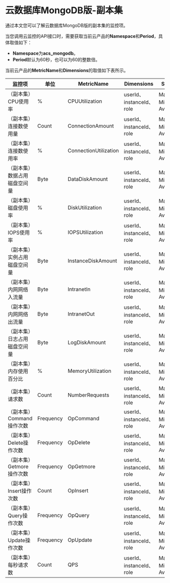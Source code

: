 # 云数据库MongoDB版-副本集

通过本文您可以了解云数据库MongoDB版的副本集的监控项。

当您调用云监控的API接口时，需要获取当前云产品的**Namespace**和**Period**，具体取值如下：

-   **Namespace**为**acs\_mongodb**。
-   **Period**默认为60秒，也可以为60的整数倍。

当前云产品的**MetricName**和**Dimensions**的取值如下表所示。

|监控项|单位|MetricName|Dimensions|Statistics|
|---|--|----------|----------|----------|
|（副本集）CPU使用率|%|CPUUtilization|userId、instanceId、role|Maximum、Minimim、Average|
|（副本集）连接数使用量|Count|ConnectionAmount|userId、instanceId、role|Maximum、Minimim、Average|
|（副本集）连接数使用率|%|ConnectionUtilization|userId、instanceId、role|Maximum、Minimim、Average|
|（副本集）数据占用磁盘空间量|Byte|DataDiskAmount|userId、instanceId、role|Maximum、Minimim、Average|
|（副本集）磁盘使用率|%|DiskUtilization|userId、instanceId、role|Maximum、Minimim、Average|
|（副本集）IOPS使用率|%|IOPSUtilization|userId、instanceId、role|Maximum、Minimim、Average|
|（副本集）实例占用磁盘空间量|Byte|InstanceDiskAmount|userId、instanceId、role|Maximum、Minimim、Average|
|（副本集）内网网络入流量|Byte|IntranetIn|userId、instanceId、role|Maximum、Minimim、Average|
|（副本集）内网网络出流量|Byte|IntranetOut|userId、instanceId、role|Maximum、Minimim、Average|
|（副本集）日志占用磁盘空间量|Byte|LogDiskAmount|userId、instanceId、role|Maximum、Minimim、Average|
|（副本集）内存使用百分比|%|MemoryUtilization|userId、instanceId、role|Maximum、Minimim、Average|
|（副本集）请求数|Count|NumberRequests|userId、instanceId、role|Maximum、Minimum、Average|
|（副本集）Command操作次数|Frequency|OpCommand|userId、instanceId、role|Maximum、Minimum、Average|
|（副本集）Delete操作次数|Frequency|OpDelete|userId、instanceId、role|Maximum、Minimum、Average|
|（副本集）Getmore操作次数|Frequency|OpGetmore|userId、instanceId、role|Maximum、Minimum、Average|
|（副本集）Insert操作次数|Count|OpInsert|userId、instanceId、role|Maximum、Minimum、Average|
|（副本集）Query操作次数|Frequency|OpQuery|userId、instanceId、role|Maximum、Minimum、Average|
|（副本集）Update操作次数|Frequency|OpUpdate|userId、instanceId、role|Maximum、Minimum、Average|
|（副本集）每秒请求数|Count|QPS|userId、instanceId、role|Maximum、Minimum、Average|

